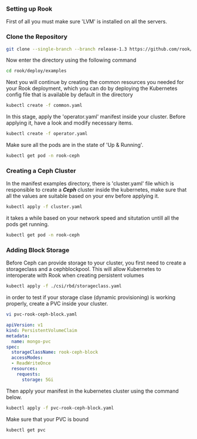 ### Setting up Rook
First of all you must make sure 'LVM' is installed on all the servers.

### Clone the Repository

```bash
git clone --single-branch --branch release-1.3 https://github.com/rook/rook.git
```
Now enter the directory using the following command 

``` bash
cd rook/deploy/examples
````
Next you will continue by creating the common resources you needed for your Rook deployment, which you can do by deploying the Kubernetes config file that is available by default in the directory

``` bash
kubectl create -f common.yaml
```
In this stage, apply the 'operator.yaml' manifest inside your cluster. Before applying it, have a look and modify necessary items.

```bash
kubectl create -f operator.yaml
```

Make sure all the pods are in the state of 'Up & Running'.
```bash
kubectl get pod -n rook-ceph
```

### Creating a Ceph Cluster

In the manifest examples directory, there is 'cluster.yaml' file which is responsible to create a ***Ceph*** cluster inside the kubernetes, make sure that all the values are suitable based on your env before applying it.

```bash
kubectl apply -f cluster.yaml
```

it takes a while based on your network speed and situtation untill all the pods get running.

```bash
kubectl get pod -n rook-ceph
```

### Adding Block Storage

Before Ceph can provide storage to your cluster, you first need to create a storageclass and a cephblockpool. This will allow Kubernetes to interoperate with Rook when creating persistent volumes
```bash
kubectl apply -f ./csi/rbd/storageclass.yaml
```

in order to test if your storage clase (dynamic provisioning) is working properly, create a PVC inside your cluster.

```bash
vi pvc-rook-ceph-block.yaml
```
```yaml
apiVersion: v1
kind: PersistentVolumeClaim
metadata:
  name: mongo-pvc
spec:
  storageClassName: rook-ceph-block
  accessModes:
  - ReadWriteOnce
  resources:
    requests:
      storage: 5Gi
```
Then apply your manifest in the kubernetes cluster using the command below.
```bash
kubectl apply -f pvc-rook-ceph-block.yaml
```
Make sure that your PVC is bound

```bash
kubectl get pvc
```
